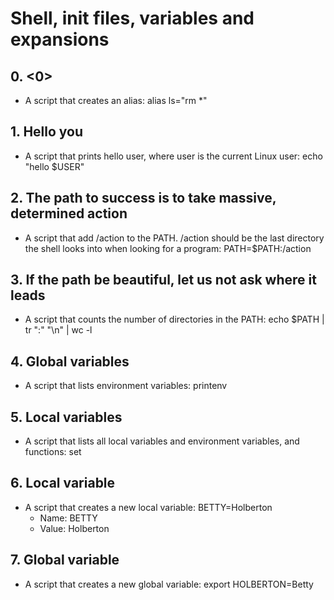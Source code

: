 # Shell, init files, variables and expansions
## 0. <0>
* A script that creates an alias: alias ls="rm *"
## 1. Hello you
* A script that prints hello user, where user is the current Linux user: echo "hello $USER"
## 2. The path to success is to take massive, determined action
* A script that add /action to the PATH. /action should be the last directory the shell looks into when looking for a program: PATH=$PATH:/action
## 3. If the path be beautiful, let us not ask where it leads
* A script that counts the number of directories in the PATH: echo $PATH | tr ":" "\n" | wc -l
## 4. Global variables
* A script that lists environment variables: printenv
## 5. Local variables
* A script that lists all local variables and environment variables, and functions: set
## 6. Local variable
* A script that creates a new local variable: BETTY=Holberton
  - Name: BETTY
  - Value: Holberton
## 7. Global variable  
* A script that creates a new global variable: export HOLBERTON=Betty
